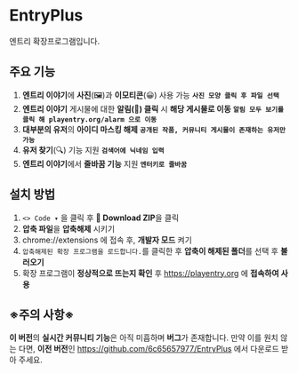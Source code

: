 # EntryPlus
엔트리 확장프로그램입니다.
## 주요 기능
1. **엔트리 이야기**에 **사진**(🖼)과 **이모티콘**(😀) 사용 가능 __```사진 모양 클릭 후 파일 선택```__
2. **엔트리 이야기** 게시물에 대한 __알림(🔔) 클릭__ 시 __해당 게시물로 이동__ __```알림 모두 보기를 클릭 해 playentry.org/alarm 으로 이동```__
3. **대부분의 유저**의 **아이디 마스킹 해제**      __```공개된 작품, 커뮤니티 게시물이 존재하는 유저만 가능```__
4. **유저 찾기**(🔍) 기능 지원 __```검색어에 닉네임 입력```__
5. **엔트리 이야기**에서 **줄바꿈 기능** 지원 __```엔터키로 줄바꿈```__
## 설치 방법
1. `<> Code ▾` 을 클릭 후 **💾 Download ZIP**을 클릭
2. **압축 파일**을 **압축해제** 시키기
3. chrome://extensions 에 접속 후, **개발자 모드** 켜기
4. ` 압축해제된 확장 프로그램을 로드합니다. `를 클릭한 후 **압축이 해제된 폴더**를 선택 후 **불러오기**
5. 확장 프로그램이 **정상적으로 뜨는지 확인** 후 https://playentry.org 에 **접속하여 사용**

## ※주의 사항※
  **이 버전**의 **실시간 커뮤니티 기능**은
  아직 미흡하며 **버그**가 존재합니다.
  만약 이를 원치 않는 다면, **이전 버전**인
  https://github.com/6c65657977/EntryPlus 에서 다운로드 받아 주세요.
